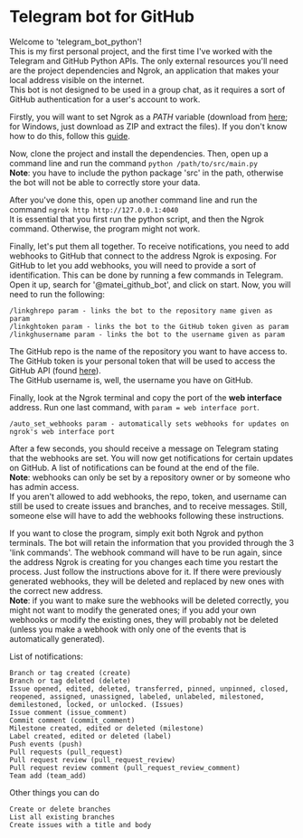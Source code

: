 # Telegram bot for GitHub

Welcome to 'telegram_bot_python'!\
This is my first personal project, and the first time I've worked with the Telegram and GitHub Python APIs. 
The only external resources you'll need are the project dependencies and Ngrok, an application that makes your local
address visible on the internet.\
This bot is not designed to be used in a group chat, as it requires a sort of GitHub authentication for a user's account to work.

Firstly, you will want to set Ngrok as a $PATH$ variable (download from [here](https://ngrok.com/download); for Windows, just download as ZIP and extract the files). 
If you don't know how to do this, follow this [guide](https://www.educative.io/answers/how-to-add-an-application-path-to-system-environment-variables).

Now, clone the project and install the dependencies. Then, open up a command line and run the command ```python /path/to/src/main.py```\
**Note**: you have to include the python package 'src' in the path, otherwise the bot will not be able to correctly store your data.

After you've done this, open up another command line and run the command ```ngrok http http://127.0.0.1:4040```\
It is essential that you first run the python script, and then the Ngrok command. Otherwise, the program might not work.

Finally, let's put them all together. To receive notifications, you need to add webhooks to GitHub that connect
to the address Ngrok is exposing. For GitHub to let you add webhooks, you will need to provide a sort of identification.
This can be done by running a few commands in Telegram.
Open it up, search for '@matei_github_bot', and click on start. Now, you will need to run the following:
```
/linkghrepo param - links the bot to the repository name given as param
/linkghtoken param - links the bot to the GitHub token given as param
/linkghusername param - links the bot to the username given as param
```
The GitHub repo is the name of the repository you want to have access to.\
The GitHub token is your personal token that will be used to access the GitHub API (found [here](https://github.com/settings/tokens)).\
The GitHub username is, well, the username you have on GitHub.

Finally, look at the Ngrok terminal and copy the port of the **web interface** address.
Run one last command, with ```param = web interface port```.
```
/auto_set_webhooks param - automatically sets webhooks for updates on ngrok's web interface port
```
After a few seconds, you should receive a message on Telegram stating that the webhooks are set. You will now get
notifications for certain updates on GitHub. A list of notifications can be found at the end of the file.\
**Note**: webhooks can only be set by a repository owner or by someone who has admin access.\
If you aren't allowed to add webhooks, the repo, token, and username can still be used to create issues and branches, and to receive messages.
Still, someone else will have to add the webhooks following these instructions.

If you want to close the program, simply exit both Ngrok and python terminals. The bot will retain the information that
you provided through the 3 'link commands'. The webhook command will have to be run again, since the address Ngrok
is creating for you changes each time you restart the process. Just follow the instructions above for it. If there were
previously generated webhooks, they will be deleted and replaced by new ones with the correct new address.\
**Note**: if you want to make sure the webhooks will be deleted correctly, you might not want to modify the generated ones;
if you add your own webhooks or modify the existing ones, they will probably not be deleted (unless you make a webhook
with only one of the events that is automatically generated).

List of notifications:
```
Branch or tag created (create)
Branch or tag deleted (delete)
Issue opened, edited, deleted, transferred, pinned, unpinned, closed, reopened, assigned, unassigned, labeled, unlabeled, milestoned, demilestoned, locked, or unlocked. (Issues)
Issue comment (issue_comment)
Commit comment (commit_comment)
Milestone created, edited or deleted (milestone)
Label created, edited or deleted (label)
Push events (push)
Pull requests (pull_request)
Pull request review (pull_request_review)
Pull request review comment (pull_request_review_comment)
Team add (team_add)
```

Other things you can do
```
Create or delete branches
List all existing branches
Create issues with a title and body
```
